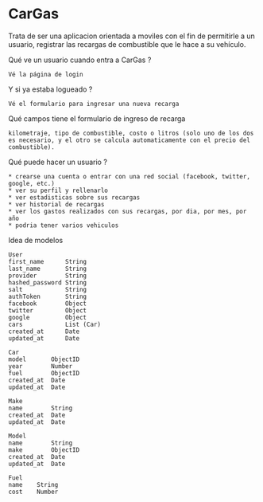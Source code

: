 CarGas
======

Trata de ser una aplicacion orientada a moviles con el fin de permitirle a un usuario, registrar las recargas de combustible que le hace a su vehículo.

Qué ve un usuario cuando entra a CarGas ?

    Vé la página de login

Y si ya estaba logueado ?

    Vé el formulario para ingresar una nueva recarga

Qué campos tiene el formulario de ingreso de recarga

    kilometraje, tipo de combustible, costo o litros (solo uno de los dos es necesario, y el otro se calcula automaticamente con el precio del combustible).

Qué puede hacer un usuario ?

    * crearse una cuenta o entrar con una red social (facebook, twitter, google, etc.)
    * ver su perfil y rellenarlo
    * ver estadisticas sobre sus recargas
    * ver historial de recargas
    * ver los gastos realizados con sus recargas, por dia, por mes, por año
    * podria tener varios vehiculos


Idea de modelos

    User
    first_name      String
    last_name       String
    provider        String
    hashed_password String
    salt            String
    authToken       String
    facebook        Object
    twitter         Object
    google          Object
    cars            List (Car)
    created_at      Date
    updated_at      Date

    Car
    model       ObjectID
    year        Number
    fuel        ObjectID
    created_at  Date
    updated_at  Date

    Make
    name        String
    created_at  Date
    updated_at  Date

    Model
    name        String
    make        ObjectID
    created_at  Date
    updated_at  Date

    Fuel
    name    String
    cost    Number